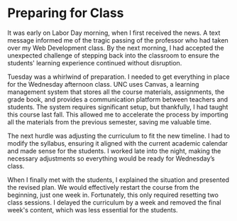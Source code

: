 # Preparing for Class

It was early on Labor Day morning, when I first received the news. A text message informed me of the tragic
passing of the professor who had taken over my Web Development class. By the next morning, I had accepted the unexpected
challenge of stepping back into the classroom to ensure the students' learning experience continued without disruption.

Tuesday was a whirlwind of preparation. I needed to get everything in place for the Wednesday afternoon class. UNC uses
Canvas, a learning management system that stores all the course materials, assignments, the grade book, and provides a
communication platform between teachers and students. The system requires significant setup, but thankfully, I had
taught this course last fall. This allowed me to accelerate the process by importing all the materials from the previous
semester, saving me valuable time. 

The next hurdle was adjusting the curriculum to fit the new timeline. I had to modify the syllabus, ensuring it aligned
with the current academic calendar and made sense for the students. I worked late into the night, making the necessary
adjustments so everything would be ready for Wednesday’s class.

When I finally met with the students, I explained the situation and presented the revised plan. We would effectively
restart the course from the beginning, just one week in. Fortunately, this only required resetting two class sessions. I
delayed the curriculum by a week and removed the final week's content, which was less essential for the students. 

